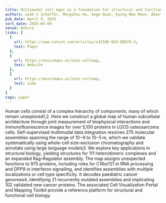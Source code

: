 ```yaml
---
title: Multimodal cell maps as a foundation for structural and functional genomics
authors: Leah V Schaffer, Mengzhou Hu, Gege Qian, Kyung-Mee Moon, Abantika Pal, Neelesh Soni, Andrew P Latham, Laura Pontano Vaites, Dorothy Tsai, Nicole M Mattson, Katherine Licon, Robin Bachelder, Anthony Cesnik, <strong>Ishan Gaur</strong>, Trang Le, William Leineweber, Aji Palar, Ernst Pulido, Yue Qin, Xiaoyu Zhao, Christopher Churas, Joanna Lenkiewicz, Jing Chen, Keiichiro Ono, Dexter Pratt, Peter Zage, Ignacia Echeverria, Andrej Sali, J Wade Harper, Steven P Gygi, Leonard J Foster, Edward L Huttlin, Emma Lundberg, Trey Ideker
pub_date: April 9, 2025
sort_date: 2025-04-09
venue: Nature
links: [
  {
    url: https://www.nature.com/articles/s41586-025-08878-3,
    text: Paper
  },
  {
    url: https://musicmaps.ai/u2os-cellmap,
    text: Website
  },
  {
    url: https://musicmaps.ai/u2os-cellmap,
    text: Code
  }
]
tags: paper
---
```

Human cells consist of a complex hierarchy of components, many of which remain unexplored1,2. Here we construct a global map of human subcellular architecture through joint measurement of biophysical interactions and immunofluorescence images for over 5,100 proteins in U2OS osteosarcoma cells. Self-supervised multimodal data integration resolves 275 molecular assemblies spanning the range of 10−8 to 10−5 m, which we validate systematically using whole-cell size-exclusion chromatography and annotate using large language models3. We explore key applications in structural biology, yielding structures for 111 heterodimeric complexes and an expanded Rag–Ragulator assembly. The map assigns unexpected functions to 975 proteins, including roles for C18orf21 in RNA processing and DPP9 in interferon signalling, and identifies assemblies with multiple localizations or cell type specificity. It decodes paediatric cancer genomes4, identifying 21 recurrently mutated assemblies and implicating 102 validated new cancer proteins. The associated Cell Visualization Portal and Mapping Toolkit provide a reference platform for structural and functional cell biology.
